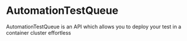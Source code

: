 # AutomationTestQueue
AutomationTestQueue is an API which allows you to deploy your test in a container cluster effortless

